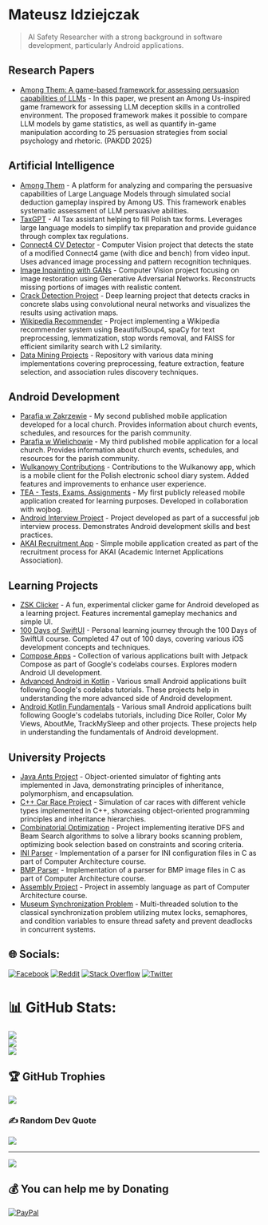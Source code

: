 # Mateusz Idziejczak
> AI Safety Researcher with a strong background in software development, particularly Android applications.

## Research Papers
- [Among Them: A game-based framework for assessing persuasion capabilities of LLMs](https://arxiv.org/abs/2502.20426) - In this paper, we present an Among Us-inspired game framework for assessing LLM deception skills in a controlled environment. The proposed framework makes it possible to compare LLM models by game statistics, as well as quantify in-game manipulation according to 25 persuasion strategies from social psychology and rhetoric. (PAKDD 2025)

## Artificial Intelligence
- [Among Them](https://github.com/Farmerobot/among_them) - A platform for analyzing and comparing the persuasive capabilities of Large Language Models through simulated social deduction gameplay inspired by Among US. This framework enables systematic assessment of LLM persuasive abilities.
- [TaxGPT](https://github.com/Farmerobot/TaxGPT) - AI Tax assistant helping to fill Polish tax forms. Leverages large language models to simplify tax preparation and provide guidance through complex tax regulations.
- [Connect4 CV Detector](https://github.com/Luncenok/connect4cv) - Computer Vision project that detects the state of a modified Connect4 game (with dice and bench) from video input. Uses advanced image processing and pattern recognition techniques.
- [Image Inpainting with GANs](https://github.com/Luncenok/cv-inpainting) - Computer Vision project focusing on image restoration using Generative Adversarial Networks. Reconstructs missing portions of images with realistic content.
- [Crack Detection Project](https://github.com/Luncenok/crack-detection) - Deep learning project that detects cracks in concrete slabs using convolutional neural networks and visualizes the results using activation maps.
- [Wikipedia Recommender](https://github.com/Luncenok/wikipedia-recommender) - Project implementing a Wikipedia recommender system using BeautifulSoup4, spaCy for text preprocessing, lemmatization, stop words removal, and FAISS for efficient similarity search with L2 similarity.
- [Data Mining Projects](https://github.com/Luncenok/Data-mining) - Repository with various data mining implementations covering preprocessing, feature extraction, feature selection, and association rules discovery techniques.

## Android Development
- [Parafia w Zakrzewie](https://github.com/Luncenok/Parafia-w-Zakrzewie) - My second published mobile application developed for a local church. Provides information about church events, schedules, and resources for the parish community.
- [Parafia w Wielichowie](https://github.com/Luncenok/parafia-w-wielichowie) - My third published mobile application for a local church. Provides information about church events, schedules, and resources for the parish community.
- [Wulkanowy Contributions](https://github.com/wulkanowy/wulkanowy/pulls?q=is%3Apr+author%3ALuncenok+is%3Aclosed) - Contributions to the Wulkanowy app, which is a mobile client for the Polish electronic school diary system. Added features and improvements to enhance user experience.
- [TEA - Tests, Exams, Assignments](https://github.com/wojbog/apka) - My first publicly released mobile application created for learning purposes. Developed in collaboration with wojbog.
- [Android Interview Project](https://github.com/Luncenok/android-interview) - Project developed as part of a successful job interview process. Demonstrates Android development skills and best practices.
- [AKAI Recruitment App](https://github.com/Luncenok/akai-rekrutacja) - Simple mobile application created as part of the recruitment process for AKAI (Academic Internet Applications Association).

## Learning Projects
- [ZSK Clicker](https://github.com/Luncenok/ZSK_Clicker) - A fun, experimental clicker game for Android developed as a learning project. Features incremental gameplay mechanics and simple UI.
- [100 Days of SwiftUI](https://github.com/Luncenok/100DaysOfSwiftUI) - Personal learning journey through the 100 Days of SwiftUI course. Completed 47 out of 100 days, covering various iOS development concepts and techniques.
- [Compose Apps](https://github.com/Luncenok/composeApps) - Collection of various applications built with Jetpack Compose as part of Google's codelabs courses. Explores modern Android UI development.
- [Advanced Android in Kotlin](https://developer.android.com/codelabs/advanced-android-kotlin-training-testing-survey?hl=en#0) - Various small Android applications built following Google's codelabs tutorials. These projects help in understanding the more advanced side of Android development.
- [Android Kotlin Fundamentals](https://developer.android.com/courses/kotlin-fundamentals/course) - Various small Android applications built following Google's codelabs tutorials, including Dice Roller, Color My Views, AboutMe, TrackMySleep and other projects. These projects help in understanding the fundamentals of Android development.

## University Projects
- [Java Ants Project](https://github.com/Luncenok/JavaAntsProject) - Object-oriented simulator of fighting ants implemented in Java, demonstrating principles of inheritance, polymorphism, and encapsulation.
- [C++ Car Race Project](https://github.com/Luncenok/C-CarRace) - Simulation of car races with different vehicle types implemented in C++, showcasing object-oriented programming principles and inheritance hierarchies.
- [Combinatorial Optimization](https://github.com/Luncenok/CombinatorialOptimizationProjekt) - Project implementing iterative DFS and Beam Search algorithms to solve a library books scanning problem, optimizing book selection based on constraints and scoring criteria.
- [INI Parser](https://github.com/Luncenok/ini_parser) - Implementation of a parser for INI configuration files in C as part of Computer Architecture course.
- [BMP Parser](https://github.com/Luncenok/bmp_parser) - Implementation of a parser for BMP image files in C as part of Computer Architecture course.
- [Assembly Project](https://github.com/Luncenok/assembly) - Project in assembly language as part of Computer Architecture course.
- [Museum Synchronization Problem](https://github.com/Luncenok/Museum-synchronization-problem) - Multi-threaded solution to the classical synchronization problem utilizing mutex locks, semaphores, and condition variables to ensure thread safety and prevent deadlocks in concurrent systems.



## 🌐 Socials:
[![Facebook](https://img.shields.io/badge/Facebook-%231877F2.svg?logo=Facebook&logoColor=white)](https://facebook.com/MateuszIdziejczak) [![Reddit](https://img.shields.io/badge/Reddit-%23FF4500.svg?logo=Reddit&logoColor=white)](https://reddit.com/user/luncenok) [![Stack Overflow](https://img.shields.io/badge/-Stackoverflow-FE7A16?logo=stack-overflow&logoColor=white)](https://stackoverflow.com/users/14426856) [![Twitter](https://img.shields.io/badge/Twitter-%231DA1F2.svg?logo=Twitter&logoColor=white)](https://twitter.com/luncenok) 

# 📊 GitHub Stats:
![](https://github-readme-stats.vercel.app/api?username=luncenok&theme=tokyonight&hide_border=false&include_all_commits=false&count_private=true)<br/>
![](https://github-readme-streak-stats.herokuapp.com/?user=luncenok&theme=tokyonight&hide_border=false)<br/>
![](https://github-readme-stats.vercel.app/api/top-langs/?username=luncenok&theme=tokyonight&hide_border=false&include_all_commits=false&count_private=true&layout=compact)

## 🏆 GitHub Trophies
![](https://github-profile-trophy.vercel.app/?username=luncenok&theme=tokyonight&no-frame=false&no-bg=false&margin-w=4)

### ✍️ Random Dev Quote
![](https://quotes-github-readme.vercel.app/api?type=horizontal&theme=tokyonight)

---
[![](https://visitcount.itsvg.in/api?id=luncenok&icon=5&color=0)](https://visitcount.itsvg.in)

  ## 💰 You can help me by Donating
  [![PayPal](https://img.shields.io/badge/PayPal-00457C?style=for-the-badge&logo=paypal&logoColor=white)](https://paypal.me/luncenok) 

  <!-- Proudly created with GPRM ( https://gprm.itsvg.in ) -->
  
